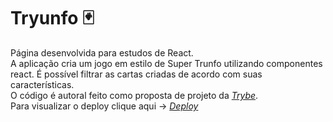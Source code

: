 # Tryunfo :black_joker:

Página desenvolvida para estudos de React.<br>
A aplicação cria um jogo em estilo de Super Trunfo utilizando componentes react. É possível filtrar as cartas criadas de acordo com suas características. <Br>
O código é autoral feito como proposta de projeto da _[Trybe](https://www.betrybe.com/)_. <Br> 
Para visualizar o deploy clique aqui -> _[Deploy](https://tryunfo-seven.vercel.app/)_

